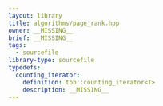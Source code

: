 ```yaml
---
layout: library
title: algorithms/page_rank.hpp
owner: __MISSING__
brief: __MISSING__
tags:
  - sourcefile
library-type: sourcefile
typedefs:
  counting_iterator:
    definition: tbb::counting_iterator<T>
    description: __MISSING__
---
```


```{index}  algorithms/page_rank.hpp
```

